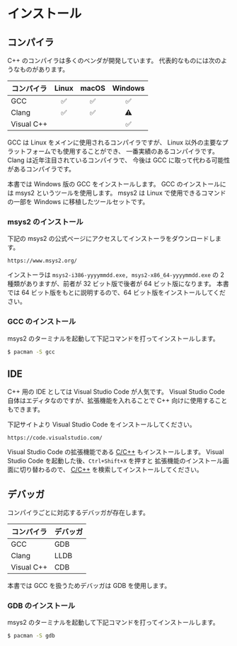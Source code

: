 # インストール

## コンパイラ

C++ のコンパイラは多くのベンダが開発しています。
代表的なものには次のようなものがあります。

| コンパイラ | Linux              | macOS              | Windows            |
|------------|:------------------:|:------------------:|:------------------:|
| GCC        | :white_check_mark: | :white_check_mark: | ️:white_check_mark: |
| Clang      | :white_check_mark: | :white_check_mark: | :warning:          |
| Visual C++ |                    |                    | :white_check_mark: |

GCC は Linux をメインに使用されるコンパイラですが、
Linux 以外の主要なプラットフォームでも使用することができ、
一番実績のあるコンパイラです。
Clang は近年注目されているコンパイラで、
今後は GCC に取って代わる可能性があるコンパイラです。

本書では Windows 版の GCC をインストールします。
GCC のインストールには msys2 というツールを使用します。
msys2 は Linux で使用できるコマンドの一部を Windows に移植したツールセットです。

### msys2 のインストール

下記の msys2 の公式ページにアクセスしてインストーラをダウンロードします。

```
https://www.msys2.org/
```

インストーラは `msys2-i386-yyyymmdd.exe, msys2-x86_64-yyyymmdd.exe` の
2 種類がありますが、前者が 32 ビット版で後者が 64 ビット版になります。
本書では 64 ビット版をもとに説明するので、64 ビット版をインストールしてください。

### GCC のインストール

msys2 のターミナルを起動して下記コマンドを打ってインストールします。

```bash
$ pacman -S gcc
```

## IDE

C++ 用の IDE としては Visual Studio Code が人気です。
Visual Studio Code 自体はエディタなのですが、拡張機能を入れることで
C++ 向けに使用することもできます。

下記サイトより Visual Studio Code をインストールしてください。

```
https://code.visualstudio.com/
```

Visual Studio Code の拡張機能である [C/C++] もインストールします。
Visual Studio Code を起動した後、`Ctrl+Shift+X` を押すと
拡張機能のインストール画面に切り替わるので、
[C/C++] を検索してインストールしてください。

[C/C++]: https://marketplace.visualstudio.com/items?itemName=ms-vscode.cpptools

## デバッガ

コンパイラごとに対応するデバッガが存在します。

| コンパイラ | デバッガ |
|------------|:---------|
| GCC        | GDB      |
| Clang      | LLDB     |
| Visual C++ | CDB      |

本書では GCC を扱うためデバッガは GDB を使用します。

### GDB のインストール

msys2 のターミナルを起動して下記コマンドを打ってインストールします。

```bash
$ pacman -S gdb
```
